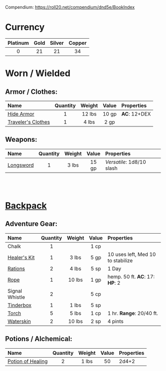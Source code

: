 Compendium: https://roll20.net/compendium/dnd5e/BookIndex

# Currency

| Platinum | Gold  | Silver | Copper |
| :------: | :---: | :----: | :----: |
| 0        | 21    | 21     | 34     |


# Worn / Wielded
## Armor / Clothes:
| Name                                         | Quantity | Weight | Value | Properties     |
| :------------------------------------------- | :------: | :----: | :---: | :------------- |
| [Hide Armor](https://goo.gl/5fMFr6)          | 1        | 12 lbs | 10 gp | **AC**: 12+DEX |
| [Traveler's Clothes ](https://goo.gl/Wdfzn3) | 1        | 4 lbs  | 2 gp  |                |

## Weapons:
| Name                               | Quantity | Weight | Value | Properties                |
| :--------------------------------- | :------: | :----: | :---: | :------------------------ |
| [Longsword](https://goo.gl/u7CuVC) | 1        | 3 lbs  | 15 gp | *Versatile*: 1d8/10 slash |
<br/>
<br/>

# [Backpack](https://goo.gl/zAiy64)

## Adventure Gear:
| Name                                  | Quantity | Weight | Value | Properties                         |
| :------------------------------------ | :------: | :----: | :---: | :--------------------------------- |
| Chalk                                 | 1        |        | 1 cp  |                                    |
| [Healer's Kit](https://goo.gl/z8t4N4) | 1        | 3 lbs  | 5 gp  | 10 uses left, Med 10 to stabilize  |
| [Rations](https://goo.gl/MgSqwV)      | 2        | 4 lbs  | 5 sp  | 1 Day                              |
| [Rope](https://goo.gl/MSX63h)         | 1        | 10 lbs | 1 gp  | hemp. 50 ft. **AC**: 17: **HP**: 2 |
| Signal Whistle                        | 2        |        | 5 cp  |                                    |
| [Tinderbox](https://goo.gl/VnN8k1)    | 1        | 1 lbs  | 5 sp  |                                    |
| [Torch](https://goo.gl/sUHrvC)        | 5        | 5 lbs  | 1 cp  | 1 hr. **Range**: 20/40 ft.         |
| [Waterskin](https://goo.gl/M3mBceF)   | 2        | 10 lbs | 2 sp  | 4 pints                            |

## Potions / Alchemical:
| Name                                       | Quantity | Weight | Value | Properties |
| :----------------------------------------- | :------: | :----: | :---: | :--------- |
| [Potion of Healing](https://goo.gl/hKUUcX) | 2        | 1 lbs  | 50    | 2d4+2      |


